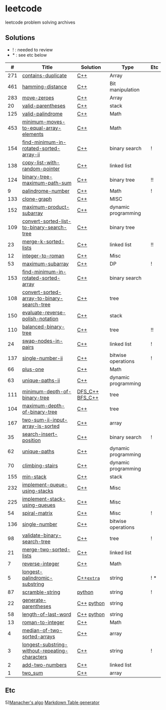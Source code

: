 # leetcode
leetcode problem solving archives


## Solutions
 - \! : needed to review
 - \* : see etc below

| # | Title | Solution |  Type | Etc
|---| ----- | ---- | ---- | ---
|271|[contains-duplicate](https://leetcode.com/problems/contains-duplicate/)|[C++](https://github.com/huklee/leetcode/blob/master/algorithms/271.contains-duplicate.cpp)|Array|
|461|[hamming-distance](https://leetcode.com/problems/hamming-distance/)|[C++](https://github.com/huklee/leetcode/blob/master/algorithms/461.hamming-distance.cpp)|Bit manipulation|
|283|[move-zeroes](https://leetcode.com/problems/move-zeroes/)|[C++](https://github.com/huklee/leetcode/blob/master/algorithms/283.move-zeroes.cpp)|Array|
|20|[valid-parentheses](https://leetcode.com/problems/valid-parentheses/)|[C++](https://github.com/huklee/leetcode/blob/master/algorithms/020.valid-parentheses.cpp)|stack|
|125|[valid-palindrome](https://leetcode.com/problems/valid-palindrome/)|[C++](https://github.com/huklee/leetcode/blob/master/algorithms/125.valid-palindrome.cpp)|Math|
|453|[minimum-moves-to-equal-array-elements](https://leetcode.com/problems/minimum-moves-to-equal-array-elements/)|[C++](https://github.com/huklee/leetcode/blob/master/algorithms/453.minimum-moves-to-equal-array-elements.cpp)|Math|
|154|[find-minimum-in-rotated-sorted-array-ii](https://leetcode.com/problems/find-minimum-in-rotated-sorted-array-ii/)|[C++](https://github.com/huklee/leetcode/blob/master/algorithms/154.find-minimum-in-rotated-sorted-array-ii.cpp)|binary search|!
|138|[copy-list-with-random-pointer](https://leetcode.com/problems/copy-list-with-random-pointer/)|[C++](https://github.com/huklee/leetcode/blob/master/algorithms/138.copy-list-with-random-pointer.cpp)|linked list|
|124|[binary-tree-maximum-path-sum](https://leetcode.com/problems/binary-tree-maximum-path-sum/)|[C++](https://github.com/huklee/leetcode/blob/master/algorithms/124.binary-tree-maximum-path-sum.cpp)|binary tree|!!
|9|[palindrome-number](https://leetcode.com/problems/palindrome-number/)|[C++](https://github.com/huklee/leetcode/blob/master/algorithms/009.palindrome-number.cpp)|Math|!
|133|[clone-graph](https://leetcode.com/problems/clone-graph/)|[C++](https://github.com/huklee/leetcode/blob/master/algorithms/133.clone-graph.cpp)|MISC|
|152|[maximum-product-subarray](https://leetcode.com/problems/maximum-product-subarray/)|[C++](https://github.com/huklee/leetcode/blob/master/algorithms/152.maximum-product-subarray.cpp)|dynamic programming|
|109|[convert-sorted-list-to-binary-search-tree](https://leetcode.com/problems/convert-sorted-list-to-binary-search-tree/)|[C++](https://github.com/huklee/leetcode/blob/master/algorithms/109.convert-sorted-list-to-binary-search-tree.cpp)|binary tree|
|23|[merge-k-sorted-lists](https://leetcode.com/problems/merge-k-sorted-lists/)|[C++](https://github.com/huklee/leetcode/blob/master/algorithms/023.merge-k-sorted-lists.cpp)|linked list|!!
|12|[integer-to-roman](https://leetcode.com/problems/integer-to-roman/)|[C++](https://github.com/huklee/leetcode/blob/master/algorithms/012.integer-to-roman.cpp)|Misc|
|53|[maximum-subarray](https://leetcode.com/problems/maximum-subarray/)|[C++](https://github.com/huklee/leetcode/blob/master/algorithms/053.maximum-subarray.cpp)|DP|!
|153|[find-minimum-in-rotated-sorted-array](https://leetcode.com/problems/find-minimum-in-rotated-sorted-array/)|[C++](https://github.com/huklee/leetcode/blob/master/algorithms/153.find-minimum-in-rotated-sorted-array.cpp)|binary search|
|108|[convert-sorted-array-to-binary-search-tree](https://leetcode.com/problems/convert-sorted-array-to-binary-search-tree/)|[C++](https://github.com/huklee/leetcode/blob/master/algorithms/108.convert-sorted-array-to-binary-search-tree.cpp)|tree|
|150|[evaluate-reverse-polish-notation](https://leetcode.com/problems/evaluate-reverse-polish-notation/)|[C++](https://github.com/huklee/leetcode/blob/master/algorithms/150.evaluate-reverse-polish-notation.cpp)|stack|
|110|[balanced-binary-tree](https://leetcode.com/problems/balanced-binary-tree/)|[C++](https://github.com/huklee/leetcode/blob/master/algorithms/110.balanced-binary-tree.cpp)|tree|!!
|24|[swap-nodes-in-pairs](https://leetcode.com/problems/swap-nodes-in-pairs/)|[C++](https://github.com/huklee/leetcode/blob/master/algorithms/024.swap-nodes-in-pairs.cpp)|linked list|!
|137|[single-number-ii](https://leetcode.com/problems/single-number-ii/)|[C++](https://github.com/huklee/leetcode/blob/master/algorithms/137.single-number-ii.cpp)|bitwise operations|!
|66|[plus-one](https://leetcode.com/problems/plus-one/)|[C++](https://github.com/huklee/leetcode/blob/master/algorithms/066.plus-one.cpp)|Math|
|63|[unique-paths-ii](https://leetcode.com/problems/unique-paths-ii/)|[C++](https://github.com/huklee/leetcode/blob/master/algorithms/063.unique-paths-ii.cpp)|dynamic programming|
|111|[minimum-depth-of-binary-tree](https://leetcode.com/problems/minimum-depth-of-binary-tree/)|[DFS_C++](https://github.com/huklee/leetcode/blob/master/algorithms/111.minimum-depth-of-binary-tree_DFS.cpp) [BFS_C++](https://github.com/huklee/leetcode/blob/master/algorithms/111.minimum-depth-of-binary-tree.cpp)|tree|
|104|[maximum-depth-of-binary-tree](https://leetcode.com/problems/maximum-depth-of-binary-tree/)|[C++](https://github.com/huklee/leetcode/blob/master/algorithms/104.maximum-depth-of-binary-tree.cpp)|tree|
|167|[two-sum-ii-input-array-is-sorted](https://leetcode.com/problems/two-sum-ii-input-array-is-sorted/)|[C++](https://github.com/huklee/leetcode/blob/master/algorithms/167.two-sum-ii-input-array-is-sorted.cpp)|array|
|35|[search-insert-position](https://leetcode.com/problems/search-insert-position/)|[C++](https://github.com/huklee/leetcode/blob/master/algorithms/035.search-insert-position.cpp)|binary search|!
|62|[unique-paths](https://leetcode.com/problems/unique-paths/)|[C++](https://github.com/huklee/leetcode/blob/master/algorithms/062.unique-paths.cpp)|dynamic programming|
|70|[climbing-stairs](https://leetcode.com/problems/climbing-stairs/)|[C++](https://github.com/huklee/leetcode/blob/master/algorithms/070.climbing-stairs.cpp)|dynamic programming|
|155|[min-stack](https://leetcode.com/problems/min-stack/)|[C++](https://github.com/huklee/leetcode/blob/master/algorithms/155.min-stack.cpp)|stack|
|232|[implement-queue-using-stacks](https://leetcode.com/problems/implement-queue-using-stacks/)|[C++](https://github.com/huklee/leetcode/blob/master/algorithms/232.implement-queue-using-stacks.cpp)|Misc|
|225|[implement-stack-using-queues](https://leetcode.com/problems/implement-stack-using-queues/)|[C++](https://github.com/huklee/leetcode/blob/master/algorithms/225.implement-stack-using-queues.cpp)|Misc|
|54|[spiral-matrix](https://leetcode.com/problems/spiral-matrix/)|[C++](https://github.com/huklee/leetcode/blob/master/algorithms/054.spiral-matrix.cpp)|Misc|!
|136|[single-number](https://leetcode.com/problems/single-number/)|[C++](https://github.com/huklee/leetcode/blob/master/algorithms/136.single-number.cpp)|bitwise operations|
|98|[validate-binary-search-tree](https://leetcode.com/problems/validate-binary-search-tree/)|[C++](https://github.com/huklee/leetcode/blob/master/algorithms/098.validate-binary-search-tree.cpp)|tree|!
|21|[merge-two-sorted-lists](https://leetcode.com/problems/merge-two-sorted-lists/)|[C++](https://github.com/huklee/leetcode/blob/master/algorithms/021.merge-two-sorted-lists.cpp)|linked list|
|7|[reverse-integer](https://leetcode.com/problems/reverse-integer/)|[C++](https://github.com/huklee/leetcode/blob/master/algorithms/007.reverse-integer.cpp)|Math|
|5|[longest-palindromic-substring](https://leetcode.com/problems/longest-palindromic-substring/)|[C++](https://github.com/huklee/leetcode/blob/master/algorithms/005.longest-palindromic-substring.cpp)[`extra`](https://github.com/huklee/leetcode/blob/master/algorithms/005.Manacher_algo.cpp)|string| ! *
|87|[scramble-string](https://leetcode.com/problems/scramble-string/)|[python](https://github.com/huklee/leetcode/blob/master/algorithms/087.scramble-string.py)|string| !
|22|[generate-parentheses](https://leetcode.com/problems/generate-parentheses/)|[C++](https://github.com/huklee/leetcode/blob/master/algorithms/022.generate-parentheses.cpp) [python](https://github.com/huklee/leetcode/blob/master/algorithms/022.generate-parentheses.py)|string
|58|[length-of-last-word](https://leetcode.com/problems/length-of-last-word/)|[C++](https://github.com/huklee/leetcode/blob/master/algorithms/058.length-of-last-word.cpp) [python](https://github.com/huklee/leetcode/blob/master/algorithms/058.length-of-last-word.py)|string
|13|[roman-to-integer](https://leetcode.com/problems/roman-to-integer/)|[C++](https://github.com/huklee/leetcode/blob/master/algorithms/013.roman-to-integer.py)|Math
|4|[median-of-two-sorted-arrays](https://leetcode.com/problems/median-of-two-sorted-arrays/)|[C++](https://github.com/huklee/leetcode/blob/master/algorithms/004.median-of-two-sorted-arrays.cpp)|array
|3|[longest-substring-without-repeating-characters](https://leetcode.com/problems/longest-substring-without-repeating-characters/)|[C++](https://github.com/huklee/leetcode/blob/master/algorithms/003.longest-substring-without-repeating-characters.cpp)|string|!
|2|[add-two-numbers](https://leetcode.com/problems/add-two-numbers/)|[C++](https://github.com/huklee/leetcode/blob/master/algorithms/002.add-two-numbers.cpp)|linked list
|1|[two_sum](https://leetcode.com/problems/two-sum/)|[C++](https://github.com/huklee/leetcode/blob/master/algorithms/001.two_Sum.cpp)|array

## Etc
5)[Manacher's algo](http://articles.leetcode.com/longest-palindromic-substring-part-ii/)
[Markdown Table generator](http://www.tablesgenerator.com/markdown_tables)
